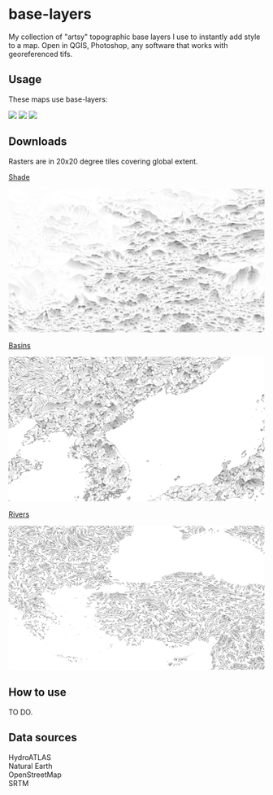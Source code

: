 # base-layers

My collection of "artsy" topographic base layers I use to instantly add style to a map. Open in QGIS, Photoshop, any software that works with georeferenced tifs.

## Usage

These maps use base-layers:  

<img src="images/shade_example.png"/>
<img src="images/basins_example.png"/>
<img src="images/rivers_example.png"/>

## Downloads

Rasters are in 20x20 degree tiles covering global extent.  

[Shade](https://github.com/geographyclub/base-layers/tree/main/shade)

<img src="shade_xmin_60_xmax_80_ymin_30_ymax_50.png"/>

[Basins](https://github.com/geographyclub/base-layers/tree/main/basins)

<img src="basins_xmin_120_xmax_140_ymin_30_ymax_50.png"/>

[Rivers](https://github.com/geographyclub/base-layers/tree/main/rivers)

<img src="rivers_xmin_20_xmax_40_ymin_30_ymax_50.png"/>

## How to use

TO DO.

## Data sources

HydroATLAS  
Natural Earth  
OpenStreetMap  
SRTM  
